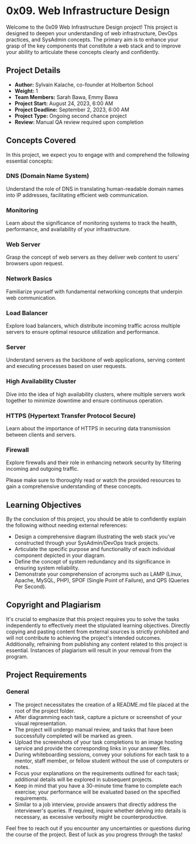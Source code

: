 # 0x09. Web Infrastructure Design

Welcome to the 0x09 Web Infrastructure Design project! This project is designed to deepen your understanding of web infrastructure, DevOps practices, and SysAdmin concepts. The primary aim is to enhance your grasp of the key components that constitute a web stack and to improve your ability to articulate these concepts clearly and confidently.

## Project Details

- **Author:** Sylvain Kalache, co-founder at Holberton School
- **Weight:** 1
- **Team Members:** Sarah Bawa, Emmy Bawa
- **Project Start:** August 24, 2023, 6:00 AM
- **Project Deadline:** September 2, 2023, 6:00 AM
- **Project Type:** Ongoing second chance project
- **Review:** Manual QA review required upon completion

## Concepts Covered

In this project, we expect you to engage with and comprehend the following essential concepts:

### DNS (Domain Name System)
Understand the role of DNS in translating human-readable domain names into IP addresses, facilitating efficient web communication.

### Monitoring
Learn about the significance of monitoring systems to track the health, performance, and availability of your infrastructure.

### Web Server
Grasp the concept of web servers as they deliver web content to users' browsers upon request.

### Network Basics
Familiarize yourself with fundamental networking concepts that underpin web communication.

### Load Balancer
Explore load balancers, which distribute incoming traffic across multiple servers to ensure optimal resource utilization and performance.

### Server
Understand servers as the backbone of web applications, serving content and executing processes based on user requests.

### High Availability Cluster
Dive into the idea of high availability clusters, where multiple servers work together to minimize downtime and ensure continuous operation.

### HTTPS (Hypertext Transfer Protocol Secure)
Learn about the importance of HTTPS in securing data transmission between clients and servers.

### Firewall
Explore firewalls and their role in enhancing network security by filtering incoming and outgoing traffic.

Please make sure to thoroughly read or watch the provided resources to gain a comprehensive understanding of these concepts.

## Learning Objectives

By the conclusion of this project, you should be able to confidently explain the following without needing external references:

- Design a comprehensive diagram illustrating the web stack you've constructed through your SysAdmin/DevOps track projects.
- Articulate the specific purpose and functionality of each individual component depicted in your diagram.
- Define the concept of system redundancy and its significance in ensuring system reliability.
- Demonstrate your comprehension of acronyms such as LAMP (Linux, Apache, MySQL, PHP), SPOF (Single Point of Failure), and QPS (Queries Per Second).

## Copyright and Plagiarism

It's crucial to emphasize that this project requires you to solve the tasks independently to effectively meet the stipulated learning objectives. Directly copying and pasting content from external sources is strictly prohibited and will not contribute to achieving the project's intended outcomes. Additionally, refraining from publishing any content related to this project is essential. Instances of plagiarism will result in your removal from the program.

## Project Requirements

### General

- The project necessitates the creation of a README.md file placed at the root of the project folder.
- After diagramming each task, capture a picture or screenshot of your visual representation.
- The project will undergo manual review, and tasks that have been successfully completed will be marked as green.
- Upload the screenshots of your task completions to an image hosting service and provide the corresponding links in your answer files.
- During whiteboarding sessions, convey your solutions for each task to a mentor, staff member, or fellow student without the use of computers or notes.
- Focus your explanations on the requirements outlined for each task; additional details will be explored in subsequent projects.
- Keep in mind that you have a 30-minute time frame to complete each exercise; your performance will be evaluated based on the specified requirements.
- Similar to a job interview, provide answers that directly address the interviewer's queries. If required, inquire whether delving into details is necessary, as excessive verbosity might be counterproductive.

Feel free to reach out if you encounter any uncertainties or questions during the course of the project. Best of luck as you progress through the tasks!

[//]: # (Please insert your image hosting service links and GitHub file links as applicable.)

